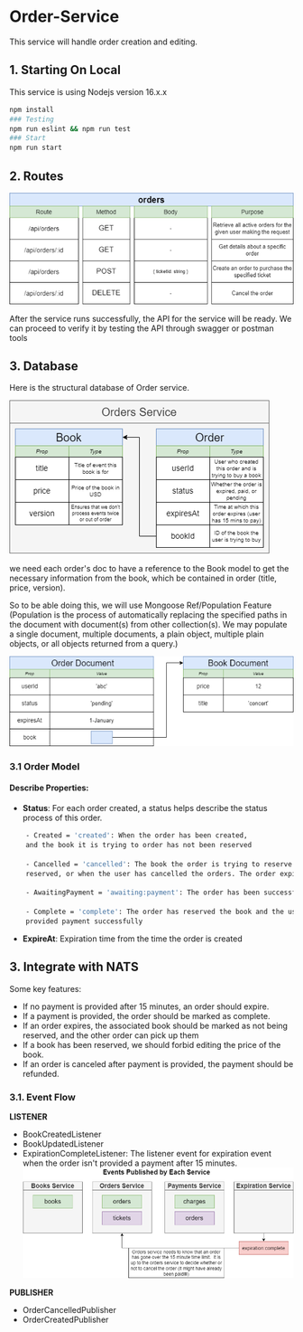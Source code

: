 # Order-Service

This service will handle order creation and editing.

## 1. Starting On Local

This service is using Nodejs version 16.x.x

```bash
npm install
### Testing
npm run eslint && npm run test
### Start
npm run start
```

## 2. Routes

![alt text](../documents/assets/orders/routes.png)

After the service runs successfully, the API for the service will be ready.
We can proceed to verify it by testing the API through swagger or postman tools

## 3. Database

Here is the structural database of Order service.

![alt text](../documents/assets/orders/structural-database.png)

we need each order's doc to have a reference to the Book model to get the necessary information from the book,
which be contained in order (title, price, version).

So to be able doing this, we will use Mongoose Ref/Population Feature
(Population is the process of automatically replacing the specified paths in the document with document(s) from other collection(s). We may populate a single document, multiple documents, a plain object, multiple plain objects, or all objects returned from a query.)

![alt text](../documents/assets/orders/mongoose-ref-population.png)

### 3.1 Order Model

#### Describe Properties:

- **Status**: For each order created, a status helps describe the status process of this order.
```bash
    - Created = 'created': When the order has been created,
    and the book it is trying to order has not been reserved

    - Cancelled = 'cancelled': The book the order is trying to reserve has already
    reserved, or when the user has cancelled the orders. The order expire before payment

    - AwaitingPayment = 'awaiting:payment': The order has been successfully reserved the book

    - Complete = 'complete': The order has reserved the book and the user has been
    provided payment successfully
```

- **ExpireAt**: Expiration time from the time the order is created


## 3. Integrate with NATS
Some key features: 
- If no payment is provided after 15 minutes, an order should expire.
- If a payment is provided, the order should be marked as complete.
- If an order expires, the associated book should be marked as not being reserved, and the other order can pick up them
- If a book has been reserved, we should forbid editing the price of the book.
- If an order is canceled after payment is provided, the payment should be refunded.

### 3.1. Event Flow

**LISTENER**

- BookCreatedListener
- BookUpdatedListener
- ExpirationCompleteListener: The listener event for expiration event when the order isn't provided a payment after 15 minutes.
  ![alt text](../documents/assets/events/expiration_complete-event.png)

**PUBLISHER**

- OrderCancelledPublisher
- OrderCreatedPublisher





